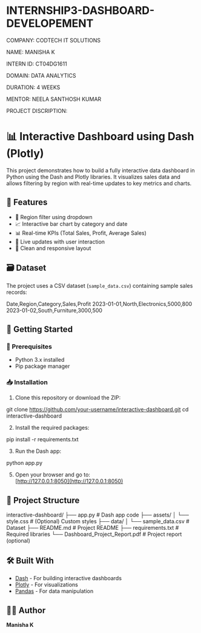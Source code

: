 # INTERNSHIP3-DASHBOARD-DEVELOPEMENT

COMPANY: CODTECH IT SOLUTIONS

NAME: MANISHA K

INTERN ID: CT04DG1611

DOMAIN: DATA ANALYTICS

DURATION: 4 WEEKS

MENTOR: NEELA SANTHOSH KUMAR

PROJECT DISCRIPTION:

# 📊 Interactive Dashboard using Dash (Plotly)

This project demonstrates how to build a fully interactive data dashboard in Python using the Dash and Plotly libraries. It visualizes sales data and allows filtering by region with real-time updates to key metrics and charts.


## 📌 Features

- 📍 Region filter using dropdown
- 📈 Interactive bar chart by category and date
- 📊 Real-time KPIs (Total Sales, Profit, Average Sales)
- 🔄 Live updates with user interaction
- 🧼 Clean and responsive layout

## 🗃️ Dataset

The project uses a CSV dataset (`sample_data.csv`) containing sample sales records:

Date,Region,Category,Sales,Profit
2023-01-01,North,Electronics,5000,800
2023-01-02,South,Furniture,3000,500

## 🚀 Getting Started

### 🔧 Prerequisites

- Python 3.x installed
- Pip package manager

### 📥 Installation

1. Clone this repository or download the ZIP:

git clone https://github.com/your-username/interactive-dashboard.git
cd interactive-dashboard


2. Install the required packages:

pip install -r requirements.txt


3. Run the Dash app:
   
python app.py

5. Open your browser and go to:  
[http://127.0.0.1:8050](http://127.0.0.1:8050)


## 📁 Project Structure

interactive-dashboard/
├── app.py                   # Dash app code
├── assets/
│   └── style.css            # (Optional) Custom styles
├── data/
│   └── sample_data.csv      # Dataset
├── README.md                # Project README
├── requirements.txt         # Required libraries
└── Dashboard_Project_Report.pdf  # Project report (optional)


## 🛠️ Built With

- [Dash](https://dash.plotly.com/) - For building interactive dashboards
- [Plotly](https://plotly.com/python/) - For visualizations
- [Pandas](https://pandas.pydata.org/) - For data manipulation

## 👩‍💻 Author

**Manisha K**

